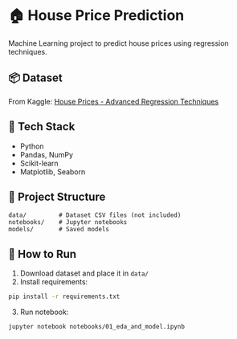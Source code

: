 # 🏠 House Price Prediction

Machine Learning project to predict house prices using regression techniques.

## 📦 Dataset
From Kaggle: [House Prices - Advanced Regression Techniques](https://www.kaggle.com/competitions/house-prices-advanced-regression-techniques)

## 🧰 Tech Stack
- Python
- Pandas, NumPy
- Scikit-learn
- Matplotlib, Seaborn

## 📁 Project Structure
```
data/         # Dataset CSV files (not included)
notebooks/    # Jupyter notebooks
models/       # Saved models
```

## 🚀 How to Run
1. Download dataset and place it in `data/`
2. Install requirements:
```bash
pip install -r requirements.txt
```
3. Run notebook:
```bash
jupyter notebook notebooks/01_eda_and_model.ipynb
```

